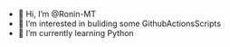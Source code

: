 - 👋 Hi, I’m @Ronin-MT
- 👀 I’m interested in buliding some GithubActionsScripts
- 🌱 I’m currently learning Python

<!---
Ronin-MT/Ronin-MT is a ✨ special ✨ repository because its `README.md` (this file) appears on your GitHub profile.
You can click the Preview link to take a look at your changes.
--->
